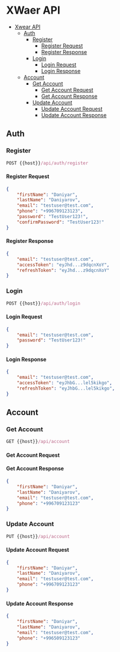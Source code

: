 # XWaer API

- [Xwear API](#xwear-api)
	- [Auth](#auth)
		- [Register](#register)
			- [Register Request](#register-request)
			- [Register Response](#register-response)
		- [Login](#login)
			- [Login Request](#login-request)
			- [Login Response](#login-response)
	- [Account](#account)
		- [Get Account](#get-account)
			- [Get Account Request](#get-account-request)
			- [Get Account Response](#get-account-response)
		- [Update Account](#get-account)
			- [Update Account Request](#update-account-request)
			- [Update Account Response](#update-account-response)

## Auth

### Register

```js
POST {{host}}/api/auth/register
```

#### Register Request

```json
{
	"firstName": "Daniyar",
	"lastName": "Daniyarov",
	"email": "testuser@test.com",
	"phone": "+996709123123",
	"password": "TestUser123!",
	"confirmPassword": "TestUser123!"
}
```

#### Register Response

```json
{
	"email": "testuser@test.com",
	"accessToken": "eyJhd...z9dqcnXoY",
	"refreshToken": "eyJhd...z9dqcnXoY"
}
```

### Login

```js
POST {{host}}/api/auth/login
```

#### Login Request

```json
{
	"email": "testuser@test.com",
	"password": "TestUser123!"
}
```

#### Login Response

```json
{
	"email": "testuser@test.com",
	"accessToken": "eyJhbG...lel5kikgo",
	"refreshToken": "eyJhbG...lel5kikgo",
}
```

## Account

### Get Account

```js
GET {{host}}/api/account
```

#### Get Account Request

#### Get Account Response

```json
{
	"firstName": "Daniyar",
	"lastName": "Daniyarov",
	"email": "testuser@test.com",
	"phone": "+996709123123"
}
```

### Update Account

```js
PUT {{host}}/api/account
```

#### Update Account Request

```json
{
	"firstName": "Daniyar",
	"lastName": "Daniyarov",
	"email": "testuser@test.com",
	"phone": "+996709123123"
}
```

#### Update Account Response

```json
{
	"firstName": "Daniyar",
	"lastName": "Daniyarov",
	"email": "testuser@test.com",
	"phone": "+996509123123"
}
```

